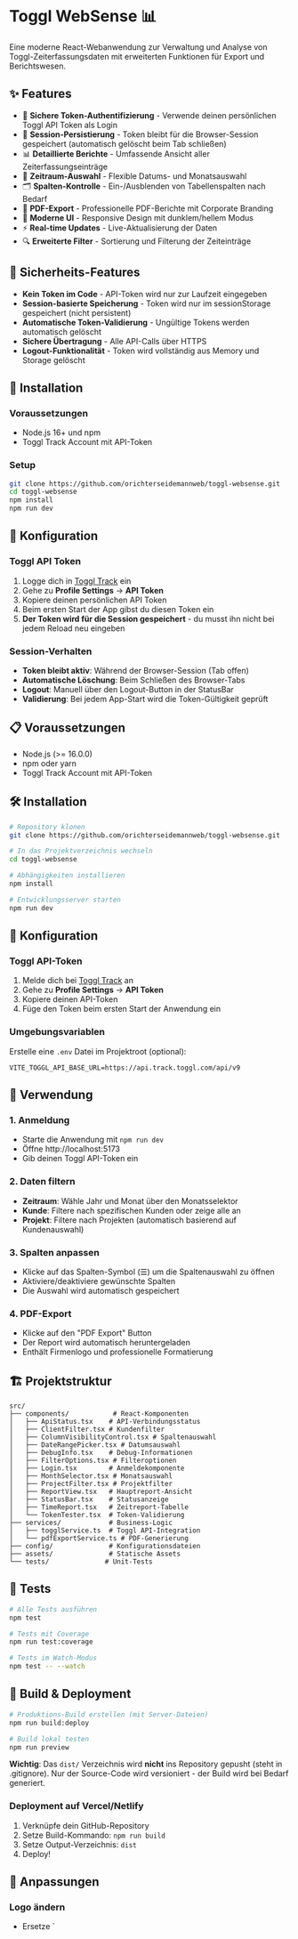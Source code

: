 # Toggl WebSense 📊

Eine moderne React-Webanwendung zur Verwaltung und Analyse von Toggl-Zeiterfassungsdaten mit erweiterten Funktionen für Export und Berichtswesen.

## ✨ Features

- 🔐 **Sichere Token-Authentifizierung** - Verwende deinen persönlichen Toggl API Token als Login
- 💾 **Session-Persistierung** - Token bleibt für die Browser-Session gespeichert (automatisch gelöscht beim Tab schließen)
- 📊 **Detaillierte Berichte** - Umfassende Ansicht aller Zeiterfassungseinträge
- 📅 **Zeitraum-Auswahl** - Flexible Datums- und Monatsauswahl
- 🗂️ **Spalten-Kontrolle** - Ein-/Ausblenden von Tabellenspalten nach Bedarf
- 📄 **PDF-Export** - Professionelle PDF-Berichte mit Corporate Branding
- 🎨 **Moderne UI** - Responsive Design mit dunklem/hellem Modus
- ⚡ **Real-time Updates** - Live-Aktualisierung der Daten
- 🔍 **Erweiterte Filter** - Sortierung und Filterung der Zeiteinträge

## 🔐 Sicherheits-Features

- **Kein Token im Code** - API-Token wird nur zur Laufzeit eingegeben
- **Session-basierte Speicherung** - Token wird nur im sessionStorage gespeichert (nicht persistent)
- **Automatische Token-Validierung** - Ungültige Tokens werden automatisch gelöscht
- **Sichere Übertragung** - Alle API-Calls über HTTPS
- **Logout-Funktionalität** - Token wird vollständig aus Memory und Storage gelöscht

## 🚀 Installation

### Voraussetzungen
- Node.js 16+ und npm
- Toggl Track Account mit API-Token

### Setup
```bash
git clone https://github.com/orichterseidemannweb/toggl-websense.git
cd toggl-websense
npm install
npm run dev
```

## 🔑 Konfiguration

### Toggl API Token
1. Logge dich in [Toggl Track](https://track.toggl.com) ein
2. Gehe zu **Profile Settings** → **API Token**
3. Kopiere deinen persönlichen API Token
4. Beim ersten Start der App gibst du diesen Token ein
5. **Der Token wird für die Session gespeichert** - du musst ihn nicht bei jedem Reload neu eingeben

### Session-Verhalten
- **Token bleibt aktiv**: Während der Browser-Session (Tab offen)
- **Automatische Löschung**: Beim Schließen des Browser-Tabs
- **Logout**: Manuell über den Logout-Button in der StatusBar
- **Validierung**: Bei jedem App-Start wird die Token-Gültigkeit geprüft

## 📋 Voraussetzungen

- Node.js (>= 16.0.0)
- npm oder yarn
- Toggl Track Account mit API-Token

## 🛠 Installation

```bash
# Repository klonen
git clone https://github.com/orichterseidemannweb/toggl-websense.git

# In das Projektverzeichnis wechseln
cd toggl-websense

# Abhängigkeiten installieren
npm install

# Entwicklungsserver starten
npm run dev
```

## 🔧 Konfiguration

### Toggl API-Token

1. Melde dich bei [Toggl Track](https://track.toggl.com) an
2. Gehe zu **Profile Settings** → **API Token**
3. Kopiere deinen API-Token
4. Füge den Token beim ersten Start der Anwendung ein

### Umgebungsvariablen

Erstelle eine `.env` Datei im Projektroot (optional):

```env
VITE_TOGGL_API_BASE_URL=https://api.track.toggl.com/api/v9
```

## 🎯 Verwendung

### 1. Anmeldung
- Starte die Anwendung mit `npm run dev`
- Öffne http://localhost:5173
- Gib deinen Toggl API-Token ein

### 2. Daten filtern
- **Zeitraum**: Wähle Jahr und Monat über den Monatsselektor
- **Kunde**: Filtere nach spezifischen Kunden oder zeige alle an
- **Projekt**: Filtere nach Projekten (automatisch basierend auf Kundenauswahl)

### 3. Spalten anpassen
- Klicke auf das Spalten-Symbol (☰) um die Spaltenauswahl zu öffnen
- Aktiviere/deaktiviere gewünschte Spalten
- Die Auswahl wird automatisch gespeichert

### 4. PDF-Export
- Klicke auf den "PDF Export" Button
- Der Report wird automatisch heruntergeladen
- Enthält Firmenlogo und professionelle Formatierung

## 🏗 Projektstruktur

```
src/
├── components/           # React-Komponenten
│   ├── ApiStatus.tsx    # API-Verbindungsstatus
│   ├── ClientFilter.tsx # Kundenfilter
│   ├── ColumnVisibilityControl.tsx # Spaltenauswahl
│   ├── DateRangePicker.tsx # Datumsauswahl
│   ├── DebugInfo.tsx    # Debug-Informationen
│   ├── FilterOptions.tsx # Filteroptionen
│   ├── Login.tsx        # Anmeldekomponente
│   ├── MonthSelector.tsx # Monatsauswahl
│   ├── ProjectFilter.tsx # Projektfilter
│   ├── ReportView.tsx   # Hauptreport-Ansicht
│   ├── StatusBar.tsx    # Statusanzeige
│   ├── TimeReport.tsx   # Zeitreport-Tabelle
│   └── TokenTester.tsx  # Token-Validierung
├── services/            # Business-Logic
│   ├── togglService.ts  # Toggl API-Integration
│   └── pdfExportService.ts # PDF-Generierung
├── config/              # Konfigurationsdateien
├── assets/              # Statische Assets
└── tests/              # Unit-Tests
```

## 🧪 Tests

```bash
# Alle Tests ausführen
npm test

# Tests mit Coverage
npm run test:coverage

# Tests im Watch-Modus
npm test -- --watch
```

## 🔨 Build & Deployment

```bash
# Produktions-Build erstellen (mit Server-Dateien)
npm run build:deploy

# Build lokal testen
npm run preview
```

**Wichtig**: Das `dist/` Verzeichnis wird **nicht** ins Repository gepusht (steht in .gitignore). 
Nur der Source-Code wird versioniert - der Build wird bei Bedarf generiert.

### Deployment auf Vercel/Netlify

1. Verknüpfe dein GitHub-Repository
2. Setze Build-Kommando: `npm run build`
3. Setze Output-Verzeichnis: `dist`
4. Deploy!

## 🎨 Anpassungen

### Logo ändern
- Ersetze `